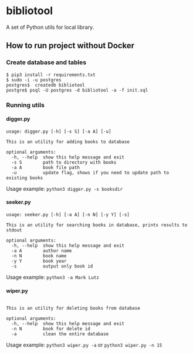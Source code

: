 # bibliotool
A set of Python utils for local library.

## How to run project without Docker

### Create database and tables
```
$ pip3 install -r requirements.txt
$ sudo -i -u postgres
postgres$  createdb bibliotool
postgre$ psql -U postgres -d bibliotool -a -f init.sql
```
### Running utils

#### digger.py
```
usage: digger.py [-h] [-s S] [-a A] [-u]

This is an utility for adding books to database

optional arguments:
  -h, --help  show this help message and exit
  -s S        path to directory with books
  -a A        book file path
  -u          update flag, shows if you need to update path to existing books
```
Usage example: `python3 digger.py -s booksdir`

#### seeker.py
```
usage: seeker.py [-h] [-a A] [-n N] [-y Y] [-s]

This is an utility for searching books in database, prints results to stdout

optional arguments:
  -h, --help  show this help message and exit
  -a A        author name
  -n N        book name
  -y Y        book year
  -s          output only book id

```
Usage example: `python3 -a Mark Lutz`

#### wiper.py

```usage: wiper.py [-h] [-n N] [-a]

This is an utility for deleting books from database

optional arguments:
  -h, --help  show this help message and exit
  -n N        book for delete id
  -a          clean the entire database
```
Usage example: `python3 wiper.py -a` or `python3 wiper.py -n 15`
